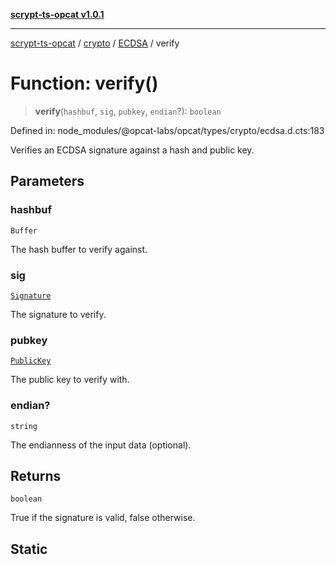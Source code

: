 [**scrypt-ts-opcat v1.0.1**](../../../../../README.md)

***

[scrypt-ts-opcat](../../../../../README.md) / [crypto](../../../README.md) / [ECDSA](../README.md) / verify

# Function: verify()

> **verify**(`hashbuf`, `sig`, `pubkey`, `endian`?): `boolean`

Defined in: node\_modules/@opcat-labs/opcat/types/crypto/ecdsa.d.cts:183

Verifies an ECDSA signature against a hash and public key.

## Parameters

### hashbuf

`Buffer`

The hash buffer to verify against.

### sig

[`Signature`](../../../classes/Signature.md)

The signature to verify.

### pubkey

[`PublicKey`](../../../../../classes/PublicKey.md)

The public key to verify with.

### endian?

`string`

The endianness of the input data (optional).

## Returns

`boolean`

True if the signature is valid, false otherwise.

## Static
